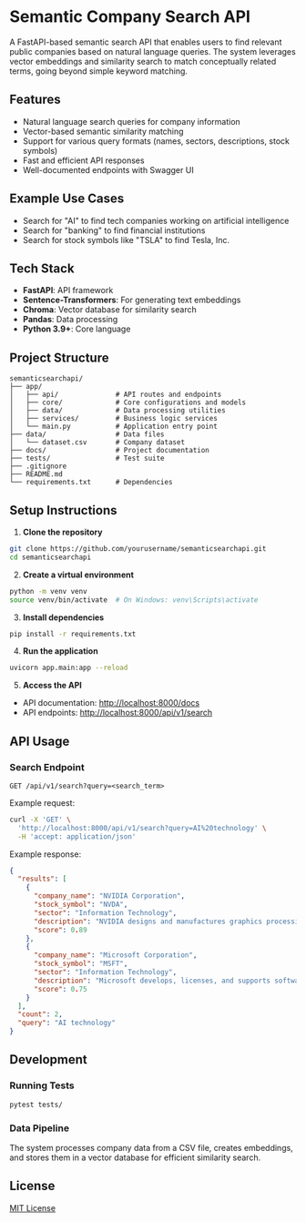 # Semantic Company Search API

A FastAPI-based semantic search API that enables users to find relevant public companies based on natural language queries. The system leverages vector embeddings and similarity search to match conceptually related terms, going beyond simple keyword matching.

## Features

- Natural language search queries for company information
- Vector-based semantic similarity matching
- Support for various query formats (names, sectors, descriptions, stock symbols)
- Fast and efficient API responses
- Well-documented endpoints with Swagger UI

## Example Use Cases

- Search for "AI" to find tech companies working on artificial intelligence
- Search for "banking" to find financial institutions
- Search for stock symbols like "TSLA" to find Tesla, Inc.

## Tech Stack

- **FastAPI**: API framework
- **Sentence-Transformers**: For generating text embeddings
- **Chroma**: Vector database for similarity search
- **Pandas**: Data processing
- **Python 3.9+**: Core language

## Project Structure

```
semanticsearchapi/
├── app/
│   ├── api/              # API routes and endpoints
│   ├── core/             # Core configurations and models
│   ├── data/             # Data processing utilities
│   ├── services/         # Business logic services
│   └── main.py           # Application entry point
├── data/                 # Data files
│   └── dataset.csv       # Company dataset
├── docs/                 # Project documentation
├── tests/                # Test suite
├── .gitignore
├── README.md
└── requirements.txt      # Dependencies
```

## Setup Instructions

1. **Clone the repository**

```bash
git clone https://github.com/yourusername/semanticsearchapi.git
cd semanticsearchapi
```

2. **Create a virtual environment**

```bash
python -m venv venv
source venv/bin/activate  # On Windows: venv\Scripts\activate
```

3. **Install dependencies**

```bash
pip install -r requirements.txt
```

4. **Run the application**

```bash
uvicorn app.main:app --reload
```

5. **Access the API**

- API documentation: [http://localhost:8000/docs](http://localhost:8000/docs)
- API endpoints: [http://localhost:8000/api/v1/search](http://localhost:8000/api/v1/search)

## API Usage

### Search Endpoint

```
GET /api/v1/search?query=<search_term>
```

Example request:

```bash
curl -X 'GET' \
  'http://localhost:8000/api/v1/search?query=AI%20technology' \
  -H 'accept: application/json'
```

Example response:

```json
{
  "results": [
    {
      "company_name": "NVIDIA Corporation",
      "stock_symbol": "NVDA",
      "sector": "Information Technology",
      "description": "NVIDIA designs and manufactures graphics processing units (GPUs) for gaming, professional visualization, data centers, and automotive markets. The company is a leader in AI computing hardware and software.",
      "score": 0.89
    },
    {
      "company_name": "Microsoft Corporation",
      "stock_symbol": "MSFT",
      "sector": "Information Technology",
      "description": "Microsoft develops, licenses, and supports software, services, devices, and solutions worldwide. Its products include Windows operating systems, Office productivity suite, Azure cloud platform, and gaming consoles like Xbox.",
      "score": 0.75
    }
  ],
  "count": 2,
  "query": "AI technology"
}
```

## Development

### Running Tests

```bash
pytest tests/
```

### Data Pipeline

The system processes company data from a CSV file, creates embeddings, and stores them in a vector database for efficient similarity search.

## License

[MIT License](LICENSE) 